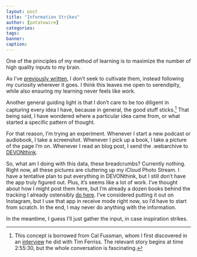 ```yaml
---
layout: post
title: "Information Strikes"
author: [potatowire]
categories: 
tags: 
banner: 
caption:
---
```


One of the principles of my method of learning is to maximize the number of high quality inputs to my brain.

As I’ve [previously written][1], I don’t seek to cultivate them, instead following my curiosity wherever it goes. I think this leaves me open to serendipity, while also ensuring my learning never feels like work. 

Another general guiding light is that I don’t care to be too diligent in capturing every idea I have, because in general, the good stuff sticks.[^1] That being said, I have wondered where a particular idea came from, or what started a specific pattern of thought. 

For that reason, I’m trying an experiment. Whenever I start a new podcast or audiobook, I take a screenshot. Whenever I pick up a book, I take a picture of the page I’m on. Whenever I read an blog post, I send the .webarchive to [DEVONthink][3]. 

So, what am I doing with this data, these breadcrumbs? Currently nothing. Right now, all these pictures are cluttering up my iCloud Photo Stream. I have a tentative plan to put everything in DEVONthink, but I still don’t have the app truly figured out. Plus, it’s seems like a lot of work. I’ve thought about how I might post them here, but I’m already a dozen books behind the tracking I already ostensibly [do here][4]. I’ve considered putting it out on Instagram, but I use that app in receive mode right now, so I’d have to start from scratch. In the end, I may never do anything with the information.

In the meantime, I guess I’ll just gather the input, in case inspiration strikes.

[^1]:	This concept is borrowed from Cal Fussman, whom I first discovered in an [interview][2] he did with Tim Ferriss. The relevant story begins at time 2:55:30, but the whole conversation is fascinating.

[1]:	https://with.thegra.in/adjacent-possible
[2]:	https://tim.blog/2016/03/11/the-interview-master-cal-fussman-and-the-power-of-listening/
[3]:	http://www.devontechnologies.com/products/devonthink/devonthink-to-go.html
[4]:	https://with.thegra.in/books